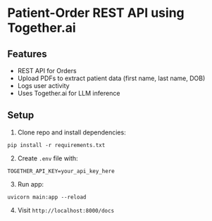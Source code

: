 # Patient-Order REST API using Together.ai

## Features
- REST API for Orders
- Upload PDFs to extract patient data (first name, last name, DOB)
- Logs user activity
- Uses Together.ai for LLM inference

## Setup

1. Clone repo and install dependencies:
```
pip install -r requirements.txt
```

2. Create `.env` file with:
```
TOGETHER_API_KEY=your_api_key_here
```

3. Run app:
```
uvicorn main:app --reload
```

4. Visit `http://localhost:8000/docs`
